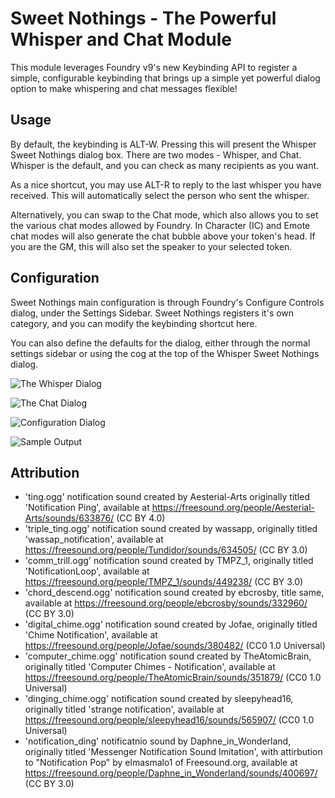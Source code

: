 # Sweet Nothings - The Powerful Whisper and Chat Module

This module leverages Foundry v9's new Keybinding API to register a simple, configurable keybinding that brings up a simple yet powerful dialog option to make whispering and chat messages flexible!

## Usage

By default, the keybinding is ALT-W.  Pressing this will present the Whisper Sweet Nothings dialog box.  There are two modes - Whisper, and Chat.  Whisper is the default, and you can check as many recipients as you want.

As a nice shortcut, you may use ALT-R to reply to the last whisper you have received.  This will automatically select the person who sent the whisper.

Alternatively, you can swap to the Chat mode, which also allows you to set the various chat modes allowed by Foundry.  In Character (IC) and Emote chat modes will also generate the chat bubble above your token's head.  If you are the GM, this will also set the speaker to your selected token.

## Configuration

Sweet Nothings main configuration is through Foundry's Configure Controls dialog, under the Settings Sidebar.  Sweet Nothings registers it's own category, and you can modify the keybinding shortcut here.

You can also define the defaults for the dialog, either through the normal settings sidebar or using the cog at the top of the Whisper Sweet Nothings dialog.

![The Whisper Dialog](https://gitlab.com/geekswordsman/SweetNothings/-/wikis/uploads/09d590a32ce2123d7c83c1dfbabc4c76/Sweet_Nothings_Whisper_Dialog.JPG)

![The Chat Dialog](https://gitlab.com/geekswordsman/SweetNothings/-/wikis/uploads/a9d2f527bf42d62f561cff27c1ddfdfe/Sweet_Nothings_Chat_Dialog.JPG)

![Configuration Dialog](https://gitlab.com/geekswordsman/SweetNothings/-/wikis/uploads/2a970fe1a0988e8eb77d8881b66746dd/Sweet_Nothings_Options.JPG)

![Sample Output](https://gitlab.com/geekswordsman/SweetNothings/-/wikis/uploads/f2acfee538cdbd00a6870f55910dcdf6/Sweet_Nothings_Sample.JPG)

## Attribution
- 'ting.ogg' notification sound created by Aesterial-Arts originally titled 'Notification Ping', available at https://freesound.org/people/Aesterial-Arts/sounds/633876/ (CC BY 4.0)
- 'triple_ting.ogg' notification sound created by wassapp, originally titled 'wassap_notification', available at https://freesound.org/people/Tundidor/sounds/634505/ (CC BY 3.0)
- 'comm_trill.ogg' notification sound created by TMPZ_1, originally titled 'NotificationLoop', available at https://freesound.org/people/TMPZ_1/sounds/449238/ (CC BY 3.0)
- 'chord_descend.ogg' notification sound created by ebcrosby, title same, available at https://freesound.org/people/ebcrosby/sounds/332960/ (CC BY 3.0)
- 'digital_chime.ogg' notification sound created by Jofae, originally titled 'Chime Notification', available at https://freesound.org/people/Jofae/sounds/380482/ (CC0 1.0 Universal)
- 'computer_chime.ogg' notification sound created by TheAtomicBrain, originally titled 'Computer Chimes - Notification', available at https://freesound.org/people/TheAtomicBrain/sounds/351879/ (CC0 1.0 Universal)
- 'dinging_chime.ogg' notification sound created by sleepyhead16, originally titled 'strange notification', available at https://freesound.org/people/sleepyhead16/sounds/565907/ (CC0 1.0 Universal)
- 'notification_ding' notificatnio sound by Daphne_in_Wonderland, originally titled 'Messenger Notification Sound Imitation', with attirbution to "Notification Pop" by elmasmalo1 of Freesound.org, available at https://freesound.org/people/Daphne_in_Wonderland/sounds/400697/ (CC BY 3.0)